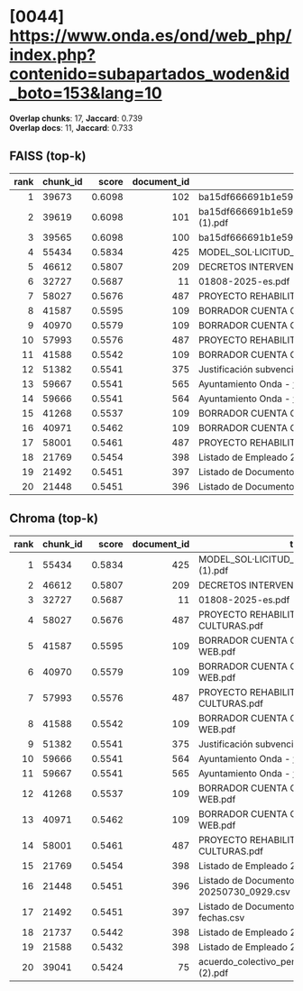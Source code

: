 # [0044] https://www.onda.es/ond/web_php/index.php?contenido=subapartados_woden&id_boto=153&lang=10

**Overlap chunks**: 17, **Jaccard**: 0.739  
**Overlap docs**: 11, **Jaccard**: 0.733

## FAISS (top-k)
rank | chunk_id | score | document_id | title
---:|---|---:|---:|---
1 | 39673 | 0.6098 | 102 | ba15df666691b1e5961b681667a3bb0ca296991924138.pdf.pdf
2 | 39619 | 0.6098 | 101 | ba15df666691b1e5961b681667a3bb0ca296991924138.pdf (1).pdf
3 | 39565 | 0.6098 | 100 | ba15df666691b1e5961b681667a3bb0ca296991924138.pdf
4 | 55434 | 0.5834 | 425 | MODEL_SOL·LICITUD_ESCOLETA_ESTIU_2025 (1).pdf
5 | 46612 | 0.5807 | 209 | DECRETOS INTERVENCIÓN 1S 2024.PDF
6 | 32727 | 0.5687 | 11 | 01808-2025-es.pdf
7 | 58027 | 0.5676 | 487 | PROYECTO REHABILITACION PARQUE TRES CULTURAS.pdf
8 | 41587 | 0.5595 | 109 | BORRADOR CUENTA GENERAL 2024 PARA WEB.pdf
9 | 40970 | 0.5579 | 109 | BORRADOR CUENTA GENERAL 2024 PARA WEB.pdf
10 | 57993 | 0.5576 | 487 | PROYECTO REHABILITACION PARQUE TRES CULTURAS.pdf
11 | 41588 | 0.5542 | 109 | BORRADOR CUENTA GENERAL 2024 PARA WEB.pdf
12 | 51382 | 0.5541 | 375 | Justificación subvención Onda.pdf
13 | 59667 | 0.5541 | 565 | Ayuntamiento Onda - www.onda.es
14 | 59666 | 0.5541 | 564 | Ayuntamiento Onda - www.onda.es
15 | 41268 | 0.5537 | 109 | BORRADOR CUENTA GENERAL 2024 PARA WEB.pdf
16 | 40971 | 0.5462 | 109 | BORRADOR CUENTA GENERAL 2024 PARA WEB.pdf
17 | 58001 | 0.5461 | 487 | PROYECTO REHABILITACION PARQUE TRES CULTURAS.pdf
18 | 21769 | 0.5454 | 398 | Listado de Empleado 20250320_1240.csv
19 | 21492 | 0.5451 | 397 | Listado de Documento registro entre fechas.csv
20 | 21448 | 0.5451 | 396 | Listado de Documento registro 20250730_0929.csv

## Chroma (top-k)
rank | chunk_id | score | document_id | title
---:|---|---:|---:|---
1 | 55434 | 0.5834 | 425 | MODEL_SOL·LICITUD_ESCOLETA_ESTIU_2025 (1).pdf
2 | 46612 | 0.5807 | 209 | DECRETOS INTERVENCIÓN 1S 2024.PDF
3 | 32727 | 0.5687 | 11 | 01808-2025-es.pdf
4 | 58027 | 0.5676 | 487 | PROYECTO REHABILITACION PARQUE TRES CULTURAS.pdf
5 | 41587 | 0.5595 | 109 | BORRADOR CUENTA GENERAL 2024 PARA WEB.pdf
6 | 40970 | 0.5579 | 109 | BORRADOR CUENTA GENERAL 2024 PARA WEB.pdf
7 | 57993 | 0.5576 | 487 | PROYECTO REHABILITACION PARQUE TRES CULTURAS.pdf
8 | 41588 | 0.5542 | 109 | BORRADOR CUENTA GENERAL 2024 PARA WEB.pdf
9 | 51382 | 0.5541 | 375 | Justificación subvención Onda.pdf
10 | 59666 | 0.5541 | 564 | Ayuntamiento Onda - www.onda.es
11 | 59667 | 0.5541 | 565 | Ayuntamiento Onda - www.onda.es
12 | 41268 | 0.5537 | 109 | BORRADOR CUENTA GENERAL 2024 PARA WEB.pdf
13 | 40971 | 0.5462 | 109 | BORRADOR CUENTA GENERAL 2024 PARA WEB.pdf
14 | 58001 | 0.5461 | 487 | PROYECTO REHABILITACION PARQUE TRES CULTURAS.pdf
15 | 21769 | 0.5454 | 398 | Listado de Empleado 20250320_1240.csv
16 | 21448 | 0.5451 | 396 | Listado de Documento registro 20250730_0929.csv
17 | 21492 | 0.5451 | 397 | Listado de Documento registro entre fechas.csv
18 | 21737 | 0.5442 | 398 | Listado de Empleado 20250320_1240.csv
19 | 21588 | 0.5432 | 398 | Listado de Empleado 20250320_1240.csv
20 | 39041 | 0.5424 | 75 | acuerdo_colectivo_personal_funcionario_2025 (2).pdf

